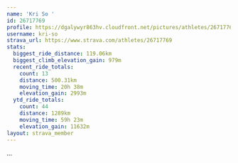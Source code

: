 ```yaml
---
name: 'Kri So '
id: 26717769
profile: https://dgalywyr863hv.cloudfront.net/pictures/athletes/26717769/7761026/13/large.jpg
username: kri-so
strava_url: https://www.strava.com/athletes/26717769
stats:
  biggest_ride_distance: 119.06km
  biggest_climb_elevation_gain: 979m
  recent_ride_totals:
    count: 13
    distance: 500.31km
    moving_time: 20h 38m
    elevation_gain: 2993m
  ytd_ride_totals:
    count: 44
    distance: 1289km
    moving_time: 59h 23m
    elevation_gain: 11632m
layout: strava_member
--- 
```

...
